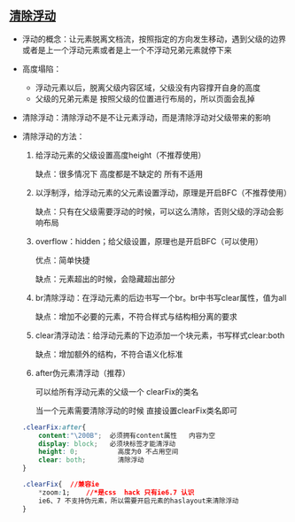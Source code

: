 ## [清除浮动](http://docs.lipeihua.vip/#/./CSS/07.浮动?id=清除浮动)

- 浮动的概念：让元素脱离文档流，按照指定的方向发生移动，遇到父级的边界或者是上一个浮动元素或者是上一个不浮动兄弟元素就停下来

- 高度塌陷：

  - 浮动元素以后，脱离父级内容区域，父级没有内容撑开自身的高度
  - 父级的兄弟元素是 按照父级的位置进行布局的，所以页面会乱掉

- 清除浮动：清除浮动不是不让元素浮动，而是清除浮动对父级带来的影响

- 清除浮动的方法：

  1. 给浮动元素的父级设置高度height（不推荐使用）

     缺点：很多情况下 高度都是不缺定的 所有不适用

  2. 以浮制浮，给浮动元素的父元素设置浮动，原理是开启BFC（不推荐使用）

     缺点：只有在父级需要浮动的时候，可以这么清除，否则父级的浮动会影响布局

  3. overflow：hidden；给父级设置，原理也是开启BFC（可以使用）

     优点：简单快捷

     缺点：元素超出的时候，会隐藏超出部分

  4. br清除浮动：在浮动元素的后边书写一个br。br中书写clear属性，值为all

     缺点：增加不必要的元素，不符合样式与结构相分离的要求

  5. clear清浮动法：给浮动元素的下边添加一个块元素，书写样式clear:both

     缺点：增加额外的结构，不符合语义化标准

  6. after伪元素清浮动（推荐）

     可以给所有浮动元素的父级一个 clearFix的类名

     当一个元素需要清除浮动的时候 直接设置clearFix类名即可

  ```css
  .clearFix:after{
      content:"\200B";  必须拥有content属性   内容为空
      display: block;   必须块标签才能清浮动
      height: 0;          高度为0 不占用空间
      clear: both;        清除浮动
  }
  
  .clearFix{  //兼容ie
      *zoom:1;    //*是css  hack 只有ie6.7 认识
      ie6、7 不支持伪元素，所以需要开启元素的haslayout来清除浮动
  }
  ```

